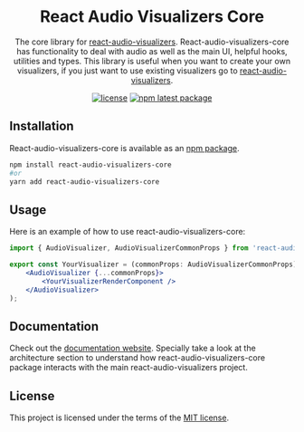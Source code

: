 <h1 align="center">React Audio Visualizers Core</h1>

<div align="center">

The core library for [react-audio-visualizers](https://github.com/tiagomotasantos/react-audio-visualizers).
React-audio-visualizers-core has functionality to deal with audio as well as the main UI, helpful hooks, utilities and types.
This library is useful when you want to create your own visualizers, if you just want to use existing visualizers go to [react-audio-visualizers](https://github.com/tiagomotasantos/react-audio-visualizers).

[![license](https://img.shields.io/badge/license-MIT-blue.svg)](/LICENSE.md)
[![npm latest package](https://img.shields.io/npm/v/react-audio-visualizers-core/latest.svg)](https://www.npmjs.com/package/react-audio-visualizers-core)

</div>

## Installation

React-audio-visualizers-core is available as an [npm package](https://www.npmjs.com/package/react-audio-visualizers-core).

```sh
npm install react-audio-visualizers-core
#or
yarn add react-audio-visualizers-core
```

## Usage

Here is an example of how to use react-audio-visualizers-core:

```jsx
import { AudioVisualizer, AudioVisualizerCommonProps } from 'react-audio-visualizers-core';

export const YourVisualizer = (commonProps: AudioVisualizerCommonProps) => (
    <AudioVisualizer {...commonProps}>
        <YourVisualizerRenderComponent />
    </AudioVisualizer>
);
```

## Documentation

Check out the [documentation website](https://docs-react-audio-visualizers.vercel.app/GettingStarted.html).
Specially take a look at the architecture section to understand how react-audio-visualizers-core package interacts with the main react-audio-visualizers project.

## License

This project is licensed under the terms of the [MIT license](/LICENSE.md).
